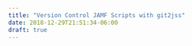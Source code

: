 ```yaml
---
title: "Version Control JAMF Scripts with git2jss"
date: 2018-12-29T21:51:34-06:00
draft: true
---
```




